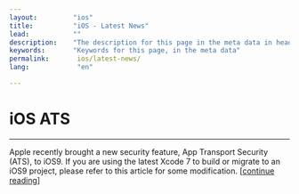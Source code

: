 ```yaml
---
layout:         "ios"
title:          "iOS - Latest News"
lead:           ""
description:    "The description for this page in the meta data in header."
keywords:       "Keywords for this page, in the meta data"
permalink:       ios/latest-news/
lang:            "en"

---
```

# iOS ATS
---
Apple recently brought a new security feature, App Transport Security (ATS), to iOS9. If you are using the latest Xcode 7 to build or migrate to an iOS9 project, please refer to this article for some modification. [[continue reading](ios9ats)]
